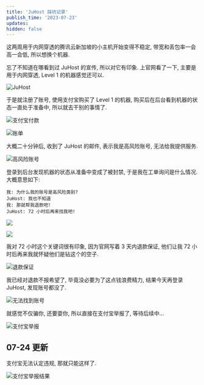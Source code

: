 ```yaml
---
title: 'JuHost 踩坑记录'
publish_time: '2023-07-23'
updates:
hidden: false
---
```


这两周用于内网穿透的腾讯云新加坡的小主机开始变得不稳定, 带宽和丢包率一会高一会低, 所以想换个机器.

忘了不知道在哪看到过 JuHost 的宣传, 所以对它有印象. 上官网看了一下, 主要是用于内网穿透, Level 1 的机器感觉还可以.

![JuHost](./juhost.png)

于是就注册了账号, 使用支付宝购买了 Level 1 的机器, 购买后在后台看到机器的状态一直处于准备中, 所以就去干别的事情了.

![支付宝付款](./alipay.jpeg)

![账单](./bill.png)

大概二十分钟后, 收到了 JuHost 的邮件, 表示我是高风险账号, 无法给我提供服务.

![高风险账号](./high_risk.png)

登录到后台发现机器的状态从准备中变成了被封禁, 于是我在工单询问是什么情况. 大概意思如下:

```
我: 为什么我的账号是高风险类别?
JuHost: 我也不知道
我: 那就帮我退款吧!
JuHost: 72 小时后再来找我吧!
```

![](./ticket_1.png)

![](./ticket_2.png)

我对 72 小时这个关键词很有印象, 因为官网写着 3 天内退款保证, 他们让我 72 小时后再来我就怀疑他们是钻这个的空子.

![退款保证](./refund.png)

我已经对退款不报希望了, 毕竟没必要为了这点钱浪费精力, 结果今天再登录 JuHost, 发现账号都没了.

![无法找到账号](./banned.png)

就感觉不仅骗你, 还要耍你, 所以直接在支付宝举报了, 等待后续中...

![支付宝举报](./report.jpeg)

## 07-24 更新

支付宝无法认定违规, 那就只能这样了.

![支付宝举报结果](./alipay_report_response.jpeg)
